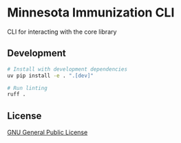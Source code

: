 # Minnesota Immunization CLI

CLI for interacting with the core library

## Development

```bash
# Install with development dependencies
uv pip install -e . ".[dev]"

# Run linting
ruff .
```

## License

[GNU General Public License](../LICENSE)